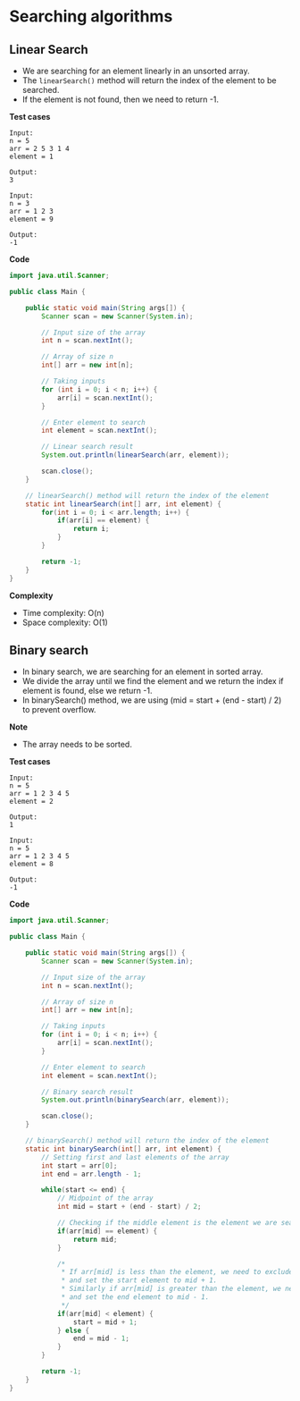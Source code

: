 # Searching algorithms

## Linear Search

- We are searching for an element linearly in an unsorted array.
- The `linearSearch()` method will return the index of the element to be searched.
- If the element is not found, then we need to return -1.

**Test cases**

```
Input:
n = 5
arr = 2 5 3 1 4
element = 1

Output:
3

Input:
n = 3
arr = 1 2 3
element = 9

Output:
-1
```

**Code**

```java
import java.util.Scanner;

public class Main {

	public static void main(String args[]) {
		Scanner scan = new Scanner(System.in);

		// Input size of the array
		int n = scan.nextInt();

		// Array of size n
		int[] arr = new int[n];

		// Taking inputs
		for (int i = 0; i < n; i++) {
			arr[i] = scan.nextInt();
		}

		// Enter element to search
		int element = scan.nextInt();

		// Linear search result
		System.out.println(linearSearch(arr, element));

		scan.close();
	}

	// linearSearch() method will return the index of the element
	static int linearSearch(int[] arr, int element) {
		for(int i = 0; i < arr.length; i++) {
			if(arr[i] == element) {
				return i;
			}
		}

		return -1;
	}
}
```

**Complexity**

- Time complexity: O(n)
- Space complexity: O(1)

## Binary search

- In binary search, we are searching for an element in sorted array.
- We divide the array until we find the element and we return the index if element is found, else we return -1.
- In binarySearch() method, we are using (mid = start + (end - start) / 2) to prevent overflow.

**Note**

- The array needs to be sorted.

**Test cases**

```
Input:
n = 5
arr = 1 2 3 4 5
element = 2

Output:
1

Input:
n = 5
arr = 1 2 3 4 5
element = 8

Output:
-1
```

**Code**

```java
import java.util.Scanner;

public class Main {

	public static void main(String args[]) {
		Scanner scan = new Scanner(System.in);

		// Input size of the array
		int n = scan.nextInt();

		// Array of size n
		int[] arr = new int[n];

		// Taking inputs
		for (int i = 0; i < n; i++) {
			arr[i] = scan.nextInt();
		}

		// Enter element to search
		int element = scan.nextInt();

		// Binary search result
		System.out.println(binarySearch(arr, element));

		scan.close();
	}

	// binarySearch() method will return the index of the element
	static int binarySearch(int[] arr, int element) {
		// Setting first and last elements of the array
		int start = arr[0];
		int end = arr.length - 1;

		while(start <= end) {
			// Midpoint of the array
			int mid = start + (end - start) / 2;

			// Checking if the middle element is the element we are searching for
			if(arr[mid] == element) {
				return mid;
			}

			/*
			 * If arr[mid] is less than the element, we need to exclude all the elements before mid
			 * and set the start element to mid + 1.
			 * Similarly if arr[mid] is greater than the element, we need to exclude all the elements after mid
			 * and set the end element to mid - 1.
			 */
			if(arr[mid] < element) {
				start = mid + 1;
			} else {
				end = mid - 1;
			}
		}

		return -1;
	}
}
```
